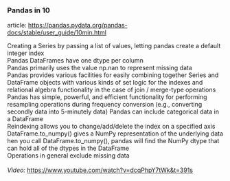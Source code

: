 ### Pandas in 10
article: https://pandas.pydata.org/pandas-docs/stable/user_guide/10min.html <br>

Creating a Series by passing a list of values, letting pandas create a default integer index<br>
Pandas DataFrames have one dtype per column<br>
Pandas primarily uses the value np.nan to represent missing data<br>
Pandas provides various facilities for easily combining together Series and DataFrame objects with various kinds of set logic for the indexes and relational algebra functionality in the case of join / merge-type operations<br>
Pandas has simple, powerful, and efficient functionality for performing resampling operations during frequency conversion (e.g., converting secondly data into 5-minutely data)
Pandas can include categorical data in a DataFrame<br>
Reindexing allows you to change/add/delete the index on a specified axis<br>
DataFrame.to_numpy() gives a NumPy representation of the underlying data<br>
hen you call DataFrame.to_numpy(), pandas will find the NumPy dtype that can hold all of the dtypes in the DataFrame<br>
Operations in general exclude missing data<br>
<br>
*Video:* https://www.youtube.com/watch?v=dcqPhpY7tWk&t=391s<br>
<br>
<br>
<br>
<br>
<br>
<br>
